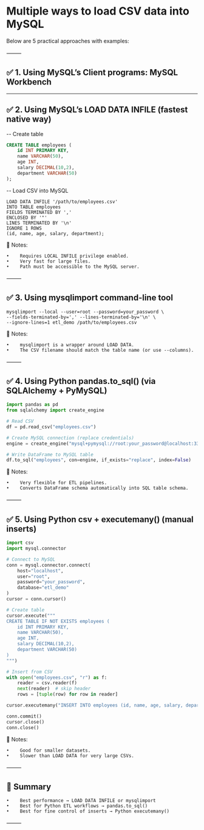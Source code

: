 # Multiple ways to load CSV data into MySQL 

Below are 5 practical approaches with examples:

⸻

## ✅ 1. Using MySQL’s Client programs: MySQL Workbench 

----

## ✅ 2. Using MySQL’s LOAD DATA INFILE (fastest native way)

-- Create table

~~~sql
CREATE TABLE employees (
    id INT PRIMARY KEY,
    name VARCHAR(50),
    age INT,
    salary DECIMAL(10,2),
    department VARCHAR(50)
);
~~~

-- Load CSV into MySQL

~~~
LOAD DATA INFILE '/path/to/employees.csv'
INTO TABLE employees
FIELDS TERMINATED BY ',' 
ENCLOSED BY '"'
LINES TERMINATED BY '\n'
IGNORE 1 ROWS
(id, name, age, salary, department);
~~~

📌 Notes:

    •    Requires LOCAL INFILE privilege enabled.
    •    Very fast for large files.
    •    Path must be accessible to the MySQL server.

⸻

## ✅ 3. Using mysqlimport command-line tool

~~~
mysqlimport --local --user=root --password=your_password \
--fields-terminated-by=',' --lines-terminated-by='\n' \
--ignore-lines=1 etl_demo /path/to/employees.csv
~~~

📌 Notes:

    •    mysqlimport is a wrapper around LOAD DATA.
    •    The CSV filename should match the table name (or use --columns).

⸻

## ✅ 4. Using Python pandas.to_sql() (via SQLAlchemy + PyMySQL)

~~~python
import pandas as pd
from sqlalchemy import create_engine

# Read CSV
df = pd.read_csv("employees.csv")

# Create MySQL connection (replace credentials)
engine = create_engine("mysql+pymysql://root:your_password@localhost:3306/etl_demo")

# Write DataFrame to MySQL table
df.to_sql("employees", con=engine, if_exists="replace", index=False)
~~~

📌 Notes:

    •    Very flexible for ETL pipelines.
    •    Converts DataFrame schema automatically into SQL table schema.

⸻

## ✅ 5. Using Python csv + executemany() (manual inserts)

~~~python
import csv
import mysql.connector

# Connect to MySQL
conn = mysql.connector.connect(
    host="localhost",
    user="root",
    password="your_password",
    database="etl_demo"
)
cursor = conn.cursor()

# Create table
cursor.execute("""
CREATE TABLE IF NOT EXISTS employees (
    id INT PRIMARY KEY,
    name VARCHAR(50),
    age INT,
    salary DECIMAL(10,2),
    department VARCHAR(50)
)
""")

# Insert from CSV
with open("employees.csv", "r") as f:
    reader = csv.reader(f)
    next(reader)  # skip header
    rows = [tuple(row) for row in reader]

cursor.executemany("INSERT INTO employees (id, name, age, salary, department) VALUES (%s, %s, %s, %s, %s)", rows)

conn.commit()
cursor.close()
conn.close()
~~~

📌 Notes:

    •    Good for smaller datasets.
    •    Slower than LOAD DATA for very large CSVs.

⸻

## 🔎 Summary

    •    Best performance → LOAD DATA INFILE or mysqlimport
    •    Best for Python ETL workflows → pandas.to_sql()
    •    Best for fine control of inserts → Python executemany()

⸻

